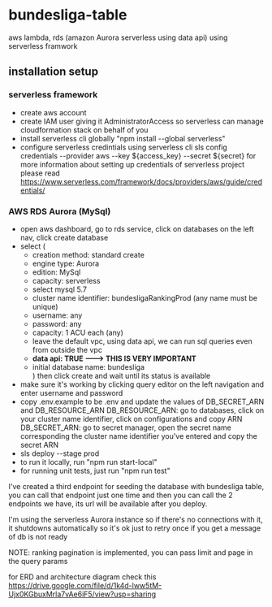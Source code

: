 # bundesliga-table
aws lambda, rds (amazon Aurora serverless using data api) using serverless framwork

## installation setup
### serverless framework
- create aws account  
- create IAM user giving it AdministratorAccess so serverless can manage cloudformation stack on behalf of you
- install serverless cli globally "npm install --global serverless"
- configure serverless credintials using serverless cli sls config credentials --provider aws --key ${access_key} --secret ${secret}
for more information about setting up credentials of serverless project please read 
https://www.serverless.com/framework/docs/providers/aws/guide/credentials/

### AWS RDS Aurora (MySql)
- open aws dashboard, go to rds service, click on databases on the left nav, click create database
- select (
  - creation method: standard create
  - engine type: Aurora
  - edition: MySql
  - capacity: serverless
  - select mysql 5.7
  - cluster name identifier: bundesligaRankingProd (any name must be unique)
  - username: any
  - password: any
  - capacity: 1 ACU each (any)
  - leave the default vpc, using data api, we can run sql queries even from outside the vpc
  - **data api: TRUE ---> THIS IS VERY IMPORTANT**
  - initial database name: bundesliga  
) 
then click create and wait until its status is available
- make sure it's working by clicking query editor on the left navigation and enter username and password
- copy .env.example to be .env and update the values of DB_SECRET_ARN and DB_RESOURCE_ARN
  DB_RESOURCE_ARN: go to databases, click on your cluster name identifier, click on configurations and copy ARN
  DB_SECRET_ARN: go to secret manager, open the secret name corresponding the cluster name identifier you've entered and copy the secret ARN
-  sls deploy --stage prod
-  to run it locally, run "npm run start-local"
-  for running unit tests, just run "npm run test"


I've created a third endpoint for seeding the database with bundesliga table, you can call that endpoint just one time and then you can call the 2 endpoints we have, its url will be available after you deploy.

I'm using the serverless Aurora instance so if there's no connections with it, it shutdowns automatically so it's ok just to retry once if you get a message of db is not ready 

NOTE: ranking pagination is implemented, you can pass limit and page in the query params

for ERD and architecture diagram check this https://drive.google.com/file/d/1k4d-lww5tM-Ujx0KGbuxMrla7vAe6iF5/view?usp=sharing
